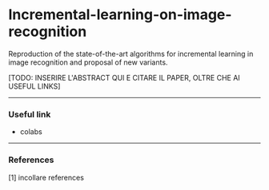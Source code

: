 # Incremental-learning-on-image-recognition
Reproduction of the state-of-the-art algorithms for incremental learning in image recognition and proposal of new variants.

\[TODO: INSERIRE L'ABSTRACT QUI E CITARE IL PAPER, OLTRE CHE AI USEFUL LINKS]


---

### Useful link

- colabs

---

### References

[1] incollare references
